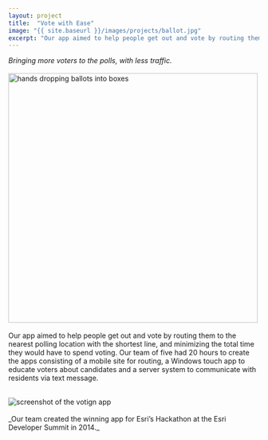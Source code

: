 ```yaml
---
layout: project
title:  "Vote with Ease"
image: "{{ site.baseurl }}/images/projects/ballot.jpg"
excerpt: "Our app aimed to help people get out and vote by routing them to the nearest polling location with the shortest line, and minimizing the total time they would have to spend voting."
---
```

_Bringing more voters to the polls, with less traffic._<br/><br/>
<img src="{{ site.baseurl }}/images/projects/ballot.jpg" alt="hands dropping ballots into boxes" width="500">
<br/><br/>
Our app aimed to help people get out and vote by routing them to the nearest polling location with the shortest line, and minimizing the total time they would have to spend voting.  Our team of five had 20 hours to create the apps consisting of a mobile site for routing, a Windows touch app to educate voters about candidates and a server system to communicate with residents via text message.<br/><br/>

<img src="{{ site.baseurl }}/images/projects/voting-app.png" alt="screenshot of the votign app">
<br/><br/>
_Our team created the winning app for Esri’s Hackathon at the Esri Developer Summit in 2014._ 
